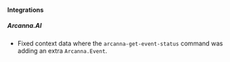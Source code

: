 #### Integrations
##### Arcanna.AI

- Fixed context data where the `arcanna-get-event-status` command was adding an extra `Arcanna.Event`.
